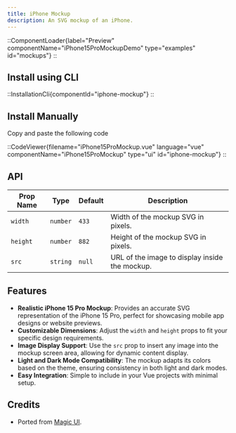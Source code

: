 ```yaml
---
title: iPhone Mockup
description: An SVG mockup of an iPhone.
---
```


::ComponentLoader{label="Preview" componentName="iPhone15ProMockupDemo" type="examples" id="mockups"}
::

## Install using CLI

::InstallationCli{componentId="iphone-mockup"}
::

## Install Manually

Copy and paste the following code

::CodeViewer{filename="iPhone15ProMockup.vue" language="vue" componentName="iPhone15ProMockup" type="ui" id="iphone-mockup"}
::

## API

| Prop Name | Type     | Default | Description                                    |
| --------- | -------- | ------- | ---------------------------------------------- |
| `width`   | `number` | `433`   | Width of the mockup SVG in pixels.             |
| `height`  | `number` | `882`   | Height of the mockup SVG in pixels.            |
| `src`     | `string` | `null`  | URL of the image to display inside the mockup. |

## Features

- **Realistic iPhone 15 Pro Mockup**: Provides an accurate SVG representation of the iPhone 15 Pro, perfect for showcasing mobile app designs or website previews.
- **Customizable Dimensions**: Adjust the `width` and `height` props to fit your specific design requirements.
- **Image Display Support**: Use the `src` prop to insert any image into the mockup screen area, allowing for dynamic content display.
- **Light and Dark Mode Compatibility**: The mockup adapts its colors based on the theme, ensuring consistency in both light and dark modes.
- **Easy Integration**: Simple to include in your Vue projects with minimal setup.

## Credits

- Ported from [Magic UI](https://magicui.design/docs/components/iphone-15-pro).
